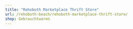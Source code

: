 ```yaml
---
title: "Rehoboth Marketplace Thrift Store"
url: /rehoboth-beach/rehoboth-marketplace-thrift-store/
shop: Gebrauchtwaren
---
```

